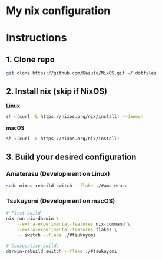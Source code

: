 # My nix configuration

# Instructions
## 1. Clone repo
```bash
git clone https://github.com/Kazuto/NixOS.git ~/.dotfiles
```

## 2. Install nix (skip if NixOS)
**Linux**
```bash
sh <(curl -L https://nixos.org/nix/install) --daemon
```

**macOS**
```bash
sh <(curl -L https://nixos.org/nix/install)
```

## 3. Build your desired configuration

### Amaterasu (Development on Linux)
```bash
sudo nixos-rebuild switch --flake ./#amaterasu
```

### Tsukuyomi (Development on macOS)
```bash
# First build
nix run nix-darwin \
    --extra-experimental-features nix-command \
    --extra-experimental-features flakes \
    -- switch --flake ./#tsukuyomi

# Consecutive builds
darwin-rebuild switch --flake ./#tsukuyomi
```
